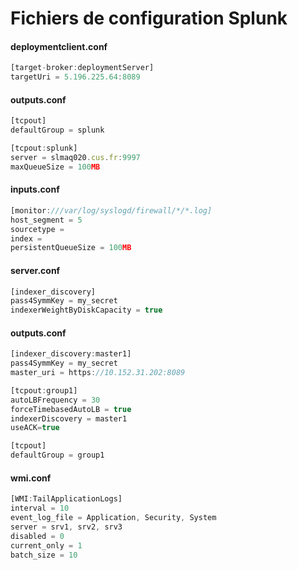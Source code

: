 # Fichiers de configuration Splunk

#### deploymentclient.conf
```javascript
[target-broker:deploymentServer]
targetUri = 5.196.225.64:8089
```

#### outputs.conf
```javascript
[tcpout]
defaultGroup = splunk
```

```javascript
[tcpout:splunk]
server = slmaq020.cus.fr:9997
maxQueueSize = 100MB
```
#### inputs.conf
```javascript
[monitor:///var/log/syslogd/firewall/*/*.log]
host_segment = 5
sourcetype = 
index = 
persistentQueueSize = 100MB
```
#### server.conf
```javascript
[indexer_discovery]
pass4SymmKey = my_secret
indexerWeightByDiskCapacity = true
```

#### outputs.conf
```javascript
[indexer_discovery:master1]
pass4SymmKey = my_secret
master_uri = https://10.152.31.202:8089

[tcpout:group1]
autoLBFrequency = 30
forceTimebasedAutoLB = true
indexerDiscovery = master1
useACK=true

[tcpout]
defaultGroup = group1
```

#### wmi.conf
```javascript
[WMI:TailApplicationLogs]
interval = 10
event_log_file = Application, Security, System
server = srv1, srv2, srv3
disabled = 0
current_only = 1
batch_size = 10
```